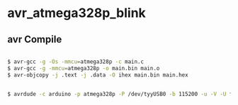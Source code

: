 # avr_atmega328p_blink


## avr Compile

```bash

$ avr-gcc -g -Os -mmcu=atmega328p -c main.c
$ avr-gcc -g -mmcu=atmega328p -o main.bin main.o
$ avr-objcopy -j .text -j .data -O ihex main.bin main.hex


$ avrdude -c arduino -p atmega328p -P /dev/tyyUSB0 -b 115200 -u -V -U flash:w:main.hex



```